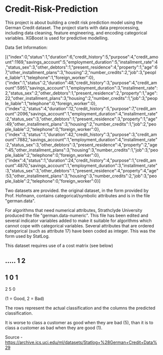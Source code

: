 # Credit-Risk-Prediction
This project is about building a credit risk prediction model using the German Credit dataset. The project starts with data preprocessing, including data cleaning, feature engineering, and encoding categorical variables. XGBoost is used for predictive modelling.

Data Set Information:

[{"index":0,"status":1,"duration":6,"credit_history":5,"purpose":4,"credit_amount":1169,"savings_account":5,"employment_duration":5,"installment_rate":4,"status_sex":3,"other_debtors":1,"present_residence":4,"property":1,"age":67,"other_installment_plans":3,"housing":2,"number_credits":2,"job":3,"people_liable":1,"telephone":1,"foreign_worker":0},{"index":1,"status":2,"duration":48,"credit_history":3,"purpose":4,"credit_amount":5951,"savings_account":1,"employment_duration":3,"installment_rate":2,"status_sex":2,"other_debtors":1,"present_residence":2,"property":1,"age":22,"other_installment_plans":3,"housing":2,"number_credits":1,"job":3,"people_liable":1,"telephone":0,"foreign_worker":0},{"index":2,"status":4,"duration":12,"credit_history":5,"purpose":7,"credit_amount":2096,"savings_account":1,"employment_duration":4,"installment_rate":2,"status_sex":3,"other_debtors":1,"present_residence":3,"property":1,"age":49,"other_installment_plans":3,"housing":2,"number_credits":1,"job":2,"people_liable":2,"telephone":0,"foreign_worker":0},{"index":3,"status":1,"duration":42,"credit_history":3,"purpose":3,"credit_amount":7882,"savings_account":1,"employment_duration":4,"installment_rate":2,"status_sex":3,"other_debtors":3,"present_residence":4,"property":2,"age":45,"other_installment_plans":3,"housing":3,"number_credits":1,"job":3,"people_liable":2,"telephone":0,"foreign_worker":0},{"index":4,"status":1,"duration":24,"credit_history":4,"purpose":1,"credit_amount":4870,"savings_account":1,"employment_duration":3,"installment_rate":3,"status_sex":3,"other_debtors":1,"present_residence":4,"property":4,"age":53,"other_installment_plans":3,"housing":3,"number_credits":2,"job":3,"people_liable":2,"telephone":0,"foreign_worker":0}]


Two datasets are provided. the original dataset, in the form provided by Prof. Hofmann, contains categorical/symbolic attributes and is in the file "german.data".


For algorithms that need numerical attributes, Strathclyde University produced the file "german.data-numeric". This file has been edited and several indicator variables added to make it suitable for algorithms which cannot cope with categorical variables. Several attributes that are ordered categorical (such as attribute 17) have been coded as integer. This was the form used by StatLog.


This dataset requires use of a cost matrix (see below)

..... 1 2
----------------------------
1 0 1
-----------------------
2 5 0

(1 = Good, 2 = Bad)


The rows represent the actual classification and the columns the predicted classification.


It is worse to class a customer as good when they are bad (5), than it is to class a customer as bad when they are good (1).


Source - https://archive.ics.uci.edu/ml/datasets/Statlog+%28German+Credit+Data%29
